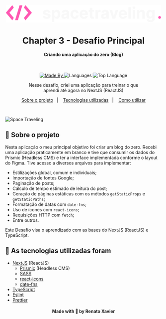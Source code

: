 <h1 align="center">
<img alig src="./public/images/logo.svg" width=500 alt="Desafio RocketShoes">
  <br>
  <br>
    Chapter 3 - Desafio Principal
</h1>

<h4 align="center">
  Criando uma aplicação do zero (Blog)
</h4>

<br/>

<p align="center">
  <a href="https://www.linkedin.com/in/rnatu/">
    <img alt="Made By" src="https://img.shields.io/static/v1?label=Made%20By&message=Renato%20Xavier&color=6C4FBB&style=for-the-badge">
  </a>

  <img alt="Languages" src="https://img.shields.io/github/languages/count/rnatu/ignite-desafio-criando-um-hook-de-carrinho-de-compras?style=for-the-badge">

  <img alt="Top Language" src="https://img.shields.io/github/languages/top/rnatu/ignite-desafio-criando-um-hook-de-carrinho-de-compras?style=for-the-badge">
</p>

<p align="center">
Nesse desafio, criei uma aplicação para treinar o que aprendi até agora no NextJS (ReactJS)
</p>

<p align="center">
  <a href="#-sobre-o-projeto">Sobre o projeto</a>&nbsp;&nbsp;&nbsp;|&nbsp;&nbsp;&nbsp;
  <a href="#-tecnologias-utilizadas">Tecnologias utilizadas</a>&nbsp;&nbsp;&nbsp;|&nbsp;&nbsp;&nbsp;
  <a href="#ℹ️-Como-utilizar">Como utilizar</a>
</p>

<br>

![Space Traveling](./public/spacetraveling.gif)

## 📜 Sobre o projeto

Nesta aplicação o meu principal objetivo foi criar um blog do zero. Recebi uma aplicação praticamente em branco e tive que consumir os dados do Prismic (Headless CMS) e ter a interface implementada conforme o layout do Figma. Tive acesso a diversos arquivos para implementar:

- Estilizações global, comum e individuais;
- Importação de fontes Google;
- Paginação de posts;
- Cálculo de tempo estimado de leitura do post;
- Geração de páginas estáticas com os métodos `getStaticProps` e `getStaticPaths`;
- Formatação de datas com `date-fns`;
- Uso de ícones com `react-icons`;
- Requisições HTTP com `fetch`;
- Entre outros.

Este Desafio visa o aprendizado com as bases do NextJS (ReactJS) e TypeScript.

## 🚀 As tecnologias utilizadas foram

- [NextJS](https://nextjs.org/) (ReactJS)
  - [Prismic](https://prismic.io/) (Headless CMS)
  - [SASS](https://sass-lang.com/)
  - [react-icons](https://react-icons.github.io/react-icons/)
  - [date-fns](https://date-fns.org/)
- [TypeScript](https://www.typescriptlang.org/)
- [Eslint](https://eslint.org/)
- [Prettier](https://eslint.org/)

<h4 align="center">
    Made with 💜 by Renato Xavier
</h4>

